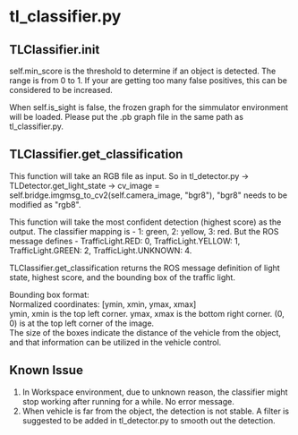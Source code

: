 # tl_classifier.py  

## TLClassifier.__init__  

self.min_score is the threshold to determine if an object is detected. The range is from 0 to 1. If your are getting too many false positives, this can be considered to be increased.

When self.is_sight is false, the frozen graph for the simmulator environment will be loaded. Please put the .pb graph file in the same path as tl_classifier.py.


## TLClassifier.get_classification  

This function will take an RGB file as input. So in tl_detector.py -> TLDetector.get_light_state -> cv_image = self.bridge.imgmsg_to_cv2(self.camera_image, "bgr8"), "bgr8" needs to be modified as "rgb8".

This function will take the most confident detection (highest score) as the output. The classifier mapping is - 1: green, 2: yellow, 3: red. But the ROS message defines - TrafficLight.RED: 0, TrafficLight.YELLOW: 1, TrafficLight.GREEN: 2, TrafficLight.UNKNOWN: 4.  

TLClassifier.get_classification returns the ROS message definition of light state, highest score, and the bounding box of the traffic light.  

Bounding box format:  
Normalized coordinates: [ymin, xmin, ymax, xmax]  
ymin, xmin is the top left corner. ymax, xmax is the bottom right corner. (0, 0) is at the top left corner of the image.  
The size of the boxes indicate the distance of the vehicle from the object, and that information can be utilized in the vehicle control.  

## Known Issue  
1. In Workspace environment, due to unknown reason, the classifier might stop working after running for a while. No error message.  
2. When vehicle is far from the object, the detection is not stable. A filter is suggested to be added in tl_detector.py to smooth out the detection.
